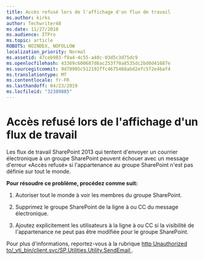 ```yaml
---
title: Accès refusé lors de l'affichage d'un flux de travail
ms.author: kirks
author: Techwriter40
ms.date: 11/27/2018
ms.audience: ITPro
ms.topic: article
ROBOTS: NOINDEX, NOFOLLOW
localization_priority: Normal
ms.assetid: 47ceb983-f9a4-4c55-a40c-03d5c3d75dc9
ms.openlocfilehash: 43369c600687d6ac253f70a8535dc2bd0d41687e
ms.sourcegitcommit: 9d78905c512192ffc4675468abd2efc5f2e4baf4
ms.translationtype: MT
ms.contentlocale: fr-FR
ms.lasthandoff: 04/23/2019
ms.locfileid: "32389885"
---
```

# <a name="access-denied-when-viewing-a-workflow"></a>Accès refusé lors de l'affichage d'un flux de travail

Les flux de travail SharePoint 2013 qui tentent d'envoyer un courrier électronique à un groupe SharePoint peuvent échouer avec un message d'erreur «Accès refusé» si l'appartenance au groupe SharePoint n'est pas définie sur tout le monde.
  
 **Pour résoudre ce problème, procédez comme suit:**
  
 1. Autoriser tout le monde à voir les membres du groupe SharePoint. 
  
 2. Supprimez le groupe SharePoint de la ligne à ou CC du message électronique. 
  
 3. Ajoutez explicitement les utilisateurs à la ligne à ou CC si la visibilité de l'appartenance ne peut pas être modifiée pour le groupe SharePoint. 
  
Pour plus d'informations, reportez-vous à la rubrique [http Unauthorized to/_vti_bin/client.svc/SP.Utilities.Utility.SendEmail ](https://go.microsoft.com/fwlink/?linkid=2044694&amp;clcid=0x409).
  

